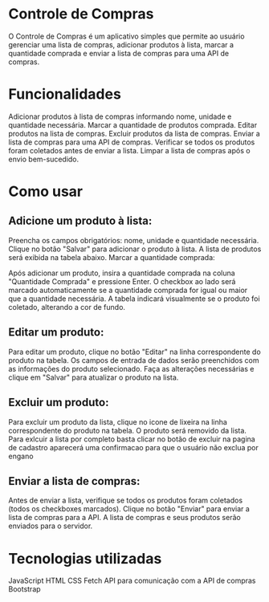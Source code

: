 # Controle de Compras
O Controle de Compras é um aplicativo simples que permite ao usuário gerenciar uma lista de compras, adicionar produtos à lista, marcar a quantidade comprada e enviar a lista de compras para uma API de compras.

# Funcionalidades
Adicionar produtos à lista de compras informando nome, unidade e quantidade necessária.
Marcar a quantidade de produtos comprada.
Editar produtos na lista de compras.
Excluir produtos da lista de compras.
Enviar a lista de compras para uma API de compras.
Verificar se todos os produtos foram coletados antes de enviar a lista.
Limpar a lista de compras após o envio bem-sucedido.

# Como usar

## Adicione um produto à lista:
Preencha os campos obrigatórios: nome, unidade e quantidade necessária.
Clique no botão "Salvar" para adicionar o produto à lista.
A lista de produtos será exibida na tabela abaixo.
Marcar a quantidade comprada:

Após adicionar um produto, insira a quantidade comprada na coluna "Quantidade Comprada" e pressione Enter.
O checkbox ao lado será marcado automaticamente se a quantidade comprada for igual ou maior que a quantidade necessária.
A tabela indicará visualmente se o produto foi coletado, alterando a cor de fundo.

## Editar um produto:
Para editar um produto, clique no botão "Editar" na linha correspondente do produto na tabela.
Os campos de entrada de dados serão preenchidos com as informações do produto selecionado.
Faça as alterações necessárias e clique em "Salvar" para atualizar o produto na lista.


## Excluir um produto:
Para excluir um produto da lista, clique no icone de lixeira na linha correspondente do produto na tabela.
O produto será removido da lista.
Para exlcuir a lista por completo basta clicar no botão de excluir na pagina de cadastro 
aparecerá uma confirmacao para que o usuário não exclua por engano 


## Enviar a lista de compras:

Antes de enviar a lista, verifique se todos os produtos foram coletados (todos os checkboxes marcados).
Clique no botão "Enviar" para enviar a lista de compras para a API.
A lista de compras e seus produtos serão enviados para o servidor.

# Tecnologias utilizadas
JavaScript
HTML
CSS
Fetch API para comunicação com a API de compras
Bootstrap
